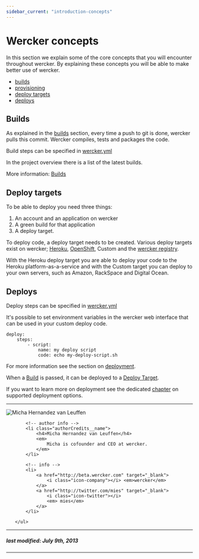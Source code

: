 ```yaml
---
sidebar_current: "introduction-concepts"
---
```


# Wercker concepts

In this section we explain some of the core concepts that you will encounter throughout wercker. By explaining these concepts you will be able to make better use of wercker.

* [builds](#builds)
* [provisioning](#provisioning)
* [deploy targets](#deploy-targets)
* [deploys](#deploys)

<a id="builds"></a>
## Builds

As explained in the [builds](/articles/introduction/builds.html)
section, every time a push to git is done, wercker pulls this commit. Wercker compiles, tests and packages the code.

Build steps can be specified in [wercker.yml](/articles/werckeryml/)

In the project overview there is a list of the latest builds.

More information: [Builds](builds.html)

<a id="deploy-targets"></a>
## Deploy targets

To be able to deploy you need three things:

1. An account and an application on wercker
2. A green build for that application
3. A deploy target.

To deploy code, a deploy target needs to be created. Various deploy
targets exist on wercker; [Heroku](/articles/deployment/heroku.html),
[OpenShift](/articles/deployment/openshift.html), Custom and the
[wercker registry](/articles/boxes).

With the Heroku deploy target you are able to deploy your code to the
Heroku platform-as-a-service and with the Custom target you can deploy
to your own servers, such as Amazon, RackSpace and Digital Ocean.

<a id="deploys"></a>
## Deploys

Deploy steps can be specified in [wercker.yml](/articles/werckeryml/)

It's possible to set environment variables in the wercker web interface that can be used in your custom deploy code.

    deploy:
        steps:
            - script:
                name: my deploy script
                code: echo my-deploy-script.sh

For more information see the section on
[deployment](/articles/deployment).

When a [Build](/articles/introduction/builds.html) is passed, it can be deployed to a [Deploy Target](#deploy-targets).

If you want to learn more on deployment see the dedicated [chapter](/articles/deployment/) on supported deployment options.

-------

<div class="authorCredits">
    <span class="profile-picture">
        <img src="https://secure.gravatar.com/avatar/d4b19718f9748779d7cf18c6303dc17f?d=identicon&s=192" alt="Micha Hernandez van Leuffen"/>
    </span>
    <ul class="authorCredits">

        <!-- author info -->
        <li class="authorCredits__name">
            <h4>Micha Hernandez van Leuffen</h4>
            <em>
                Micha is cofounder and CEO at wercker.
            </em>
        </li>

        <!-- info -->
        <li>
            <a href="http://beta.wercker.com" target="_blank">
                <i class="icon-company"></i> <em>wercker</em>
            </a>
            <a href="http://twitter.com/mies" target="_blank">
                <i class="icon-twitter"></i>
                <em> mies</em>
            </a>
        </li>

    </ul>
</div>

-------
##### last modified:  July 9th, 2013
-------
